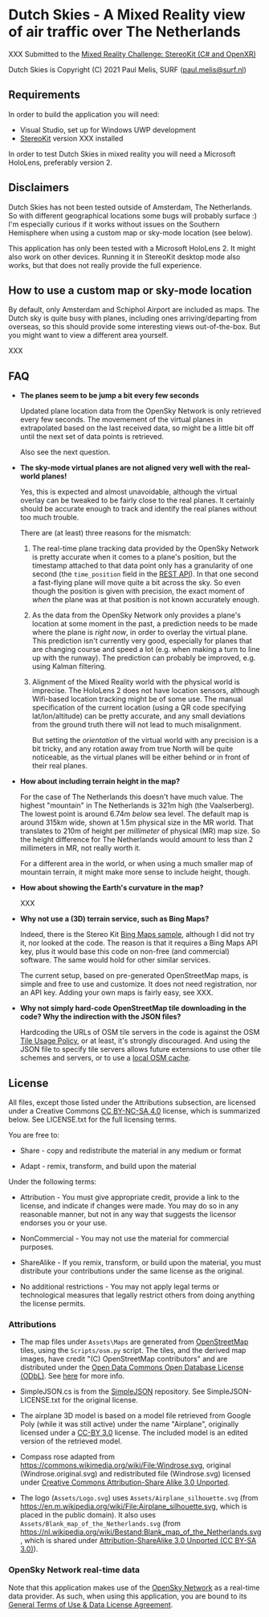 # Dutch Skies - A Mixed Reality view of air traffic over The Netherlands


XXX Submitted to the [Mixed Reality Challenge: StereoKit (C# and OpenXR)](https://mixed-reality-stereokit.devpost.com/)


Dutch Skies is Copyright (C) 2021 Paul Melis, SURF (paul.melis@surf.nl)


## Requirements

In order to build the application you will need:

* Visual Studio, set up for Windows UWP development
* [StereoKit](https://stereokit.net/) version XXX installed

In order to test Dutch Skies in mixed reality you will need a Microsoft HoloLens,
preferably version 2.

## Disclaimers

Dutch Skies has not been tested outside of Amsterdam, The Netherlands. So with
different geographical locations some bugs will probably surface :) I'm especially 
curious if it works without issues on the Southern Hemisphere when using a custom
map or sky-mode location (see below).

This application has only been tested with a Microsoft HoloLens 2. It might
also work on other devices. Running it in StereoKit desktop mode also works, but that 
does not really provide the full experience.

## How to use a custom map or sky-mode location

By default, only Amsterdam and Schiphol Airport are included as maps. The 
Dutch sky is quite busy with planes, including ones arriving/departing from overseas,
so this should provide some interesting views out-of-the-box. But you might want
to view a different area yourself.

XXX

## FAQ

* **The planes seem to be jump a bit every few seconds**

  Updated plane location data from the OpenSky Network is only retrieved every few seconds. 
  The movemement of the virtual planes in extrapolated based on the last received data, 
  so might be a little bit off until the next set of data points is retrieved.
  
  Also see the next question.

* **The sky-mode virtual planes are not aligned very well with the real-world planes!**

  Yes, this is expected and almost unavoidable, although the virtual overlay
  can be tweaked to be fairly close to the real planes. It certainly should be accurate enough
  to track and identify the real planes without too much trouble.
  
  There are (at least) three reasons for the mismatch:
  
  1. The real-time plane tracking data provided by the OpenSky Network is pretty
     accurate when it comes to a plane's position, but the timestamp attached
     to that data point only has a granularity of one second (the `time_position`
     field in the [REST API](https://openskynetwork.github.io/opensky-api/rest.html)).
     In that one second a fast-flying plane will move quite a bit across the sky. 
     So even though the position is given with precision, the exact moment of *when* 
     the plane was at that position is not known accurately enough. 
     
  2. As the data from the OpenSky Network only provides a plane's location at some
     moment in the past, a prediction needs to be made where the plane is *right now*, in order
     to overlay the virtual plane. This prediction isn't currently very good, especially
     for planes that are changing course and speed a lot (e.g. when making a turn to line
     up with the runway). The prediction can probably be improved, e.g. using
     Kalman filtering.
     
  3. Alignment of the Mixed Reality world with the physical world is imprecise. The HoloLens 2
     does not have location sensors, although Wifi-based location tracking might be
     of some use. The manual specification of the current location (using a QR code
     specifying lat/lon/altitude) can be pretty accurate, and any small deviations from
     the ground truth there will not lead to much misalignment. 
     
     But setting the *orientation* of the virtual world with any precision is a bit 
     tricky, and any rotation away from true North will be quite noticeable, as the 
     virtual planes will be either behind or in front of their real planes.

* **How about including terrain height in the map?**

  For the case of The Netherlands this doesn't have much value. The highest
  "mountain" in The Netherlands is 321m high (the Vaalserberg). The lowest point
  is around 6.74m *below* sea level. The default map is around 315km wide, shown
  at 1.5m physical size in the MR world. That translates to 210m of height
  per *millimeter* of physical (MR) map size. So the height difference for The 
  Netherlands would amount to less than 2 millimeters in MR, not really worth it.
  
  For a different area in the world, or when using a much smaller map of mountain
  terrain, it might make more sense to include height, though.

* **How about showing the Earth's curvature in the map?**

  XXX
  
* **Why not use a (3D) terrain service, such as Bing Maps?**

  Indeed, there is the Stereo Kit [Bing Maps sample](https://github.com/maluoi/StereoKit-BingMaps),
  although I did not try it, nor looked at the code. The reason is that it
  requires a Bing Maps API key, plus it would base this code on non-free (and commercial)
  software. The same would hold for other similar services.
  
  The current setup, based on pre-generated OpenStreetMap maps, is simple and free to 
  use and customize. It does not need registration, nor an API key. Adding your
  own maps is fairly easy, see XXX.

* **Why not simply hard-code OpenStreetMap tile downloading in the code? Why the indirection
  with the JSON files?**

  Hardcoding the URLs of OSM tile servers in the code is against the OSM [Tile Usage Policy](https://operations.osmfoundation.org/policies/tiles/),
  or at least, it's strongly discouraged. And using the JSON file to specify tile
  servers allows future extensions to use other tile schemes and servers, or to 
  use a [local OSM cache](https://github.com/paulmelis/osmcache).
  

## License

All files, except those listed under the Attributions subsection, are licensed
under a Creative Commons [CC BY-NC-SA 4.0](https://creativecommons.org/licenses/by-nc-sa/4.0/)
license, which is summarized below. See LICENSE.txt for the full licensing terms. 

You are free to:

* Share - copy and redistribute the material in any medium or format

* Adapt - remix, transform, and build upon the material 

Under the following terms:

* Attribution - You must give appropriate credit, provide a link to the license, and 
  indicate if changes were made. You may do so in any reasonable manner, but not in 
  any way that suggests the licensor endorses you or your use. 

* NonCommercial - You may not use the material for commercial purposes. 

* ShareAlike - If you remix, transform, or build upon the material, you must 
  distribute your contributions under the same license as the original. 
  
* No additional restrictions - You may not apply legal terms or technological measures that legally restrict others from doing anything the license permits. 

### Attributions

* The map files under `Assets\Maps` are generated from [OpenStreetMap](www.openstreetmap.org) tiles,
  using the `Scripts/osm.py` script. The tiles, and the derived map images, have credit "(C) OpenStreetMap contributors"
  and are distributed under the [Open Data Commons Open Database License (ODbL)](https://opendatacommons.org/licenses/odbl/).
  See [here](https://www.openstreetmap.org/copyright) for more info.

* SimpleJSON.cs is from the [SimpleJSON](https://github.com/Bunny83/SimpleJSON) repository.
  See SimpleJSON-LICENSE.txt for the original license.
  
* The airplane 3D model is based on a model file retrieved from Google Poly (while it was still active) 
  under the name "Airplane", originally licensed under a [CC-BY 3.0](https://creativecommons.org/licenses/by/3.0/) 
  license. The included model is an edited version of the retrieved model. 

* Compass rose adapted from https://commons.wikimedia.org/wiki/File:Windrose.svg,
  original (Windrose.original.svg) and redistributed file (Windrose.svg) licensed 
  under [Creative Commons Attribution-Share Alike 3.0 Unported](https://creativecommons.org/licenses/by-sa/3.0/deed.en).
  
* The logo (`Assets/Logo.svg`) uses `Assets/Airplane_silhouette.svg` (from https://en.m.wikipedia.org/wiki/File:Airplane_silhouette.svg, 
  which is placed in the public domain). It also uses `Assets/Blank_map_of_the_Netherlands.svg` (from https://nl.wikipedia.org/wiki/Bestand:Blank_map_of_the_Netherlands.svg,
  which is shared under [Attribution-ShareAlike 3.0 Unported (CC BY-SA 3.0)](https://creativecommons.org/licenses/by-sa/3.0/deed)).
   
  
### OpenSky Network real-time data

Note that this application makes use of the [OpenSky Network](https://opensky-network.org/)
as a real-time data provider. As such, when using this application, you are bound to
its [General Terms of Use & Data License Agreement](https://opensky-network.org/about/terms-of-use).
